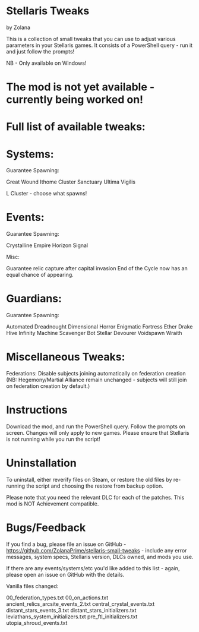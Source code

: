 # Stellaris Tweaks

by Zolana

This is a collection of small tweaks that you can use to adjust various parameters in your Stellaris games.
It consists of a PowerShell query - run it and just follow the prompts!

NB - Only available on Windows!

# The mod is not yet available - currently being worked on!

# Full list of available tweaks:

# Systems:

Guarantee Spawning:

Great Wound
Ithome Cluster
Sanctuary
Ultima Vigilis

L Cluster - choose what spawns!

# Events:

Guarantee Spawning:

Crystalline Empire
Horizon Signal

Misc:

Guarantee relic capture after capital invasion
End of the Cycle now has an equal chance of appearing.

# Guardians:

Guarantee Spawning:

Automated Dreadnought
Dimensional Horror
Enigmatic Fortress
Ether Drake
Hive
Infinity Machine
Scavenger Bot
Stellar Devourer
Voidspawn
Wraith

# Miscellaneous Tweaks:

Federations:
Disable subjects joining automatically on federation creation
(NB: Hegemony/Martial Alliance remain unchanged - subjects will still join on federation creation by default.)

# Instructions

Download the mod, and run the PowerShell query.
Follow the prompts on screen.
Changes will only apply to new games.
Please ensure that Stellaris is not running while you run the script!

# Uninstallation

To uninstall, either reverify files on Steam, or restore the old files by re-running the script and choosing the restore from backup option.

Please note that you need the relevant DLC for each of the patches.
This mod is NOT Achievement compatible.

# Bugs/Feedback

If you find a bug, please file an issue on GitHub - https://github.com/ZolanaPrime/stellaris-small-tweaks - include any error messages, system specs, Stellaris version, DLCs owned, and mods you use.

If there are any events/systems/etc you'd like added to this list - again, please open an issue on GitHub with the details.

Vanilla files changed:

00_federation_types.txt
00_on_actions.txt
ancient_relics_arcsite_events_2.txt
central_crystal_events.txt
distant_stars_events_3.txt
distant_stars_initializers.txt
leviathans_system_initializers.txt
pre_ftl_initializers.txt
utopia_shroud_events.txt